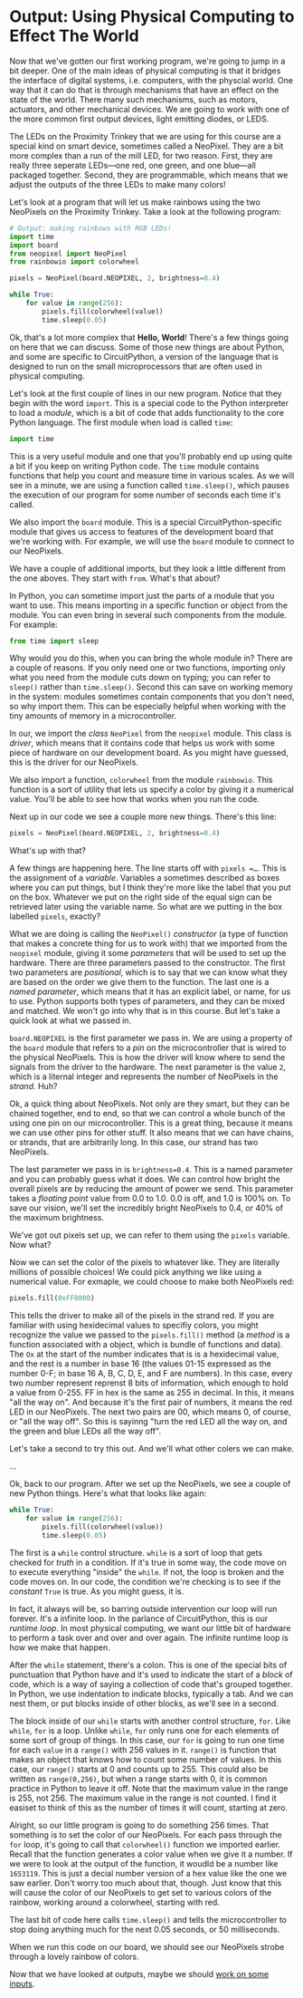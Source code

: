 # Output: Using Physical Computing to Effect The World

Now that we've gotten our first working program, we're going to jump in a bit deeper. One of the main ideas of physical computing is that it bridges the interface of digital systems, i.e. computers, with the physcial world. One way that it can do that is through mechanisms that have an effect on the state of the world. There many such mechanisms, such as motors, actuators, and other mechanical devices. We are going to work with one of the more common first output devices, light emitting diodes, or LEDS.

The LEDs on the Proximity Trinkey that we are using for this course are a special kind on smart device, sometimes called a NeoPixel. They are a bit more complex than a run of the mill LED, for two reason. First, they are really three seperate LEDs—one red, one green, and one blue—all packaged together. Second, they are programmable, which means that we adjust the outputs of the three LEDs to make many colors!

Let's look at a program that will let us make rainbows using the two NeoPixels on the Proximity Trinkey. Take a look at the following program:

```python
# Output: making rainbows with RGB LEDs!
import time
import board
from neopixel import NeoPixel
from rainbowio import colorwheel

pixels = NeoPixel(board.NEOPIXEL, 2, brightness=0.4)

while True:
	for value in range(256):
		pixels.fill(colorwheel(value))
		time.sleep(0.05)
```

Ok, that's a lot more complex that **Hello, World**! There's a few things going on here that we can discuss. Some of those new things are about Python, and some are specific to CircuitPython, a version of the language that is designed to run on the small microprocessors that are often used in physical computing.

Let's look at the first couple of lines in our new program. Notice that they begin with the word `import`. This is a special code to the Python interpreter to load a *module*, which is a bit of code that adds functionality to the core Python language. The first module when load is called `time`:

```python
import time
```

This is a very useful module and one that you'll probably end up using quite a bit if you keep on writing Python code. The `time` module contains functions that help you count and measure time in various scales. As we will see in a minute, we are using a function called `time.sleep()`, which pauses the execution of our program for some number of seconds each time it's called.

We also import the `board` module. This is a special CircuitPython-specific module that gives us access to features of the development board that we're working with. For example, we will use the `board` module to connect to our NeoPixels.

We have a couple of additional imports, but they look a little different from the one aboves. They start with `from`. What's that about?

In Python, you can sometime import just the parts of a module that you want to use. This means importing in a specific function or object from the module. You can even bring in several such components from the module. For example:

```python
from time import sleep
```

Why would you do this, when you can bring the whole module in? There are a couple of reasons. If you only need one or two functions, importing only what you need from the module cuts down on typing; you can refer to `sleep()` rather than `time.sleep()`. Second this can save on working memory in the system: modules sometimes contain components that you don't need, so why import them. This can be especially helpful when working with the tiny amounts of memory in a microcontroller.

In our, we import the *class* `NeoPixel` from the `neopixel` module. This class is *driver*, which means that it contains code that helps us work with some piece of hardware on our development board. As you might have guessed, this is the driver for our NeoPixels.

We also import a function, `colorwheel` from the module `rainbowio`. This function is a sort of utility that lets us specify a color by giving it a numerical value. You'll be able to see how that works when you run the code.

Next up in our code we see a couple more new things. There's this line:

```python
pixels = NeoPixel(board.NEOPIXEL, 2, brightness=0.4)
```

What's up with that?

A few things are happening here. The line starts off with `pixels =…`. This is the assignment of a *variable*. Variables a sometimes described as boxes where you can put things, but I think they're more like the label that you put on the box. Whatever we put on the right side of the equal sign can be retrieved later using the variable name. So what are we putting in the box labelled `pixels`, exactly?

What we are doing is calling the `NeoPixel()` *constructor* (a type of function that makes a concrete thing for us to work with) that we imported from the `neopixel` module, giving it some *parameters* that will be used to set up the hardware. There are three parameters passed to the constructor. The first two parameters are *positional*, which is to say that we can know what they are based on the order we give them to the function. The last one is a *named parameter*, which means that it has an explicit label, or name, for us to use. Python supports both types of parameters, and they can be mixed and matched. We won't go into why that is in this course. But let's take a quick look at what we passed in.

`board.NEOPIXEL` is the first parameter we pass in. We are using a property of the `board` module that refers to a *pin* on the microcontroller that is wired to the physical NeoPixels. This is how the driver will know where to send the signals from the driver to the hardware. The next parameter is the value `2`, which is a liternal integer and represents the number of NeoPixels in the *strand*. Huh?

Ok, a quick thing about NeoPixels. Not only are they smart, but they can be chained together, end to end, so that we can control a whole bunch of the using one pin on our microcontroller. This is a great thing, because it means we can use other pins for other stuff. It also means that we can have chains, or strands, that are arbitrarily long. In this case, our strand has two NeoPixels.

The last parameter we pass in is `brightness=0.4`. This is a named parameter and you can probably guess what it does. We can control how bright the overall pixels are by reducing the amount of power we send. This parameter takes a *floating point* value from 0.0 to 1.0. 0.0 is off, and 1.0 is 100% on. To save our vision, we'll set the incredibly bright NeoPixels to 0.4, or 40% of the maximum brightness.

We've got out pixels set up, we can refer to them using the `pixels` variable. Now what?

Now we can set the color of the pixels to whatever like. They are literally millions of possible choices! We could pick anything we like using a numerical value. For exmaple, we could choose to make both NeoPixels red:

```python
pixels.fill(0xFF0000)
```

This tells the driver to make all of the pixels in the strand red. If you are familiar with using hexidecimal values to specifiy colors, you might recognize the value we passed to the `pixels.fill()` method (a *method* is a function associated with a object, which is bundle of functions and data). The `Ox` at the start of the number indicates that is is a hexidecimal value, and the rest is a number in base 16 (the values 01-15 expressed as the number 0-F; in base 16 A, B, C, D, E, and F are numbers). In this case, every two number represent reprenst 8 bits of information, which enough to hold a value from 0-255. FF in hex is the same as 255 in decimal. In this, it means "all the way on". And because it's the first pair of numbers, it means the red LED in our NeoPixels. The next two pairs are 00, which means 0, of course, or "all the way off". So this is sayinng "turn the red LED all the way on, and the green and blue LEDs all the way off".

Let's take a second to try this out. And we'll what other colers we can make.

...

Ok, back to our program. After we set up the NeoPixels, we see a couple of new Python things. Here's what that looks like again:

```python
while True:
	for value in range(256):
		pixels.fill(colorwheel(value))
		time.sleep(0.05)
```

The first is a `while` control structure. `while` is a sort of loop that gets checked for *truth* in a condition. If it's true in some way, the code move on to execute everything "inside" the `while`. If not, the loop is broken and the code moves on. In our code, the condition we're checking is to see if the *constant* `True` is true. As you might guess, it is.

In fact, it always will be, so barring outside intervention our loop will run forever. It's a infinite loop. In the parlance of CircuitPython, this is our *runtime loop*. In most physical computing, we want our little bit of hardware to perform a task over and over and over again. The infinite runtime loop is how we make that happen.

After the `while` statement, there's a colon. This is one of the special bits of punctuation that Python have and it's used to indicate the start of a *block* of code, which is a way of saying a collection of code that's grouped together. In Python, we use indentation to indicate blocks, typically a tab. And we can nest them, or put blocks inside of other blocks, as we'll see in a second.

The block inside of our `while` starts with another control structure, `for`. Like `while`, `for` is a loop. Unlike `while`, `for` only runs one for each elements of some sort of group of things. In this case, our `for` is going to run one time for each `value` in a `range()` with 256 values in it. `range()` is function that makes an object that knows how to count some number of values. In this case, our `range()` starts at 0 and counts up to 255. This could also be written as `range(0,256)`, but when a range starts with 0, it is common practice in Python to leave it off. Note that the maximum value in the range is 255, not 256. The maximum value in the range is not counted. I find it easiset to think of this as the number of times it will count, starting at zero.

Alright, so our little program is going to do something 256 times. That something is to set the color of our NeoPixels. For each pass through the `for` loop, it's going to call that `colorwheel()` function we imported earlier. Recall that the function generates a color value when we give it a number. If we were to look at the output of the function, it woudld be a number like `1653119`. This is just a decial number version of a hex value like the one we saw earlier. Don't worry too much about that, though. Just know that this will cause the color of our NeoPixels to get set to various colors of the rainbow, working around a colorwheel, starting with red.

The last bit of code here calls `time.sleep()` and tells the microcontroller to stop doing anything much for the next 0.05 seconds, or 50 milliseconds.

When we run this code on our board, we should see our NeoPixels strobe through a lovely rainbow of colors.

Now that we have looked at outputs, maybe we should [work on some inputs](../3_basic_inputs/README.md).